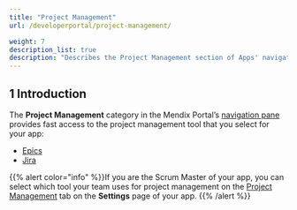 ```yaml
---
title: "Project Management"
url: /developerportal/project-management/

weight: 7
description_list: true
description: "Describes the Project Management section of Apps' navigation pane."
---
```


## 1 Introduction

The **Project Management** category in the Mendix Portal’s [navigation pane](/developerportal/#navigation-pane) provides fast access to the project management tool that you select for your app:

* [Epics](/developerportal/project-management/epics/)
* [Jira](/developerportal/project-management/jira-connector/)

{{% alert color="info" %}}If you are the Scrum Master of your app, you can select which tool your team uses for project management on the [Project Management](/developerportal/collaborate/general-settings/#project-management) tab on the **Settings** page of your app. {{% /alert %}}
